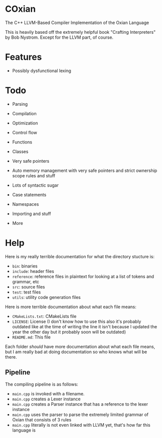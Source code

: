 # COxian
The C++ LLVM-Based Compiler Implementation of the Oxian Language

This is heavily based off the extremely helpful book "Crafting Interpreters" by Bob Nystrom. Except for the LLVM part, of course.

# Features

- Possibly dysfunctional lexing

# Todo

- Parsing
- Compilation
- Optimization

- Control flow
- Functions
- Classes
- Very safe pointers
- Auto memory management with very safe pointers and strict ownership scope rules and stuff
- Lots of syntactic sugar
- Case statements
- Namespaces
- Importing and stuff
- More

# Help

Here is my really terrible documentation for what the directory stucture is:

- `bin`: binaries
- `include`: header files
- `reference`: reference files in plaintext for looking at a list of tokens and grammar, etc
- `src`: source files
- `test`: test files
- `utils`: utility code generation files

Here is more terrible documentation about what each file means:
- `CMakeLists.txt`: CMakeLists file
- `LICENSE`: License (I don't know how to use this also it's probably outdated like at the time of writing the line it isn't because I updated the year the other day but it probably soon will be outdated)
- `README.md`: This file

Each folder *should* have more documentation about what each file means, but I am really bad at doing documentation so who knows what will be there.

## Pipeline
The compiling pipeline is as follows:

- `main.cpp` is invoked with a filename.
- `main.cpp` creates a Lexer instance
- `main.cpp` creates a Parser instance that has a reference to the lexer instance
- `main.cpp` uses the parser to parse the extremely limited grammar of Oxian that consists of 3 rules
- `main.cpp` literally is not even linked with LLVM yet, that's how far this language is


